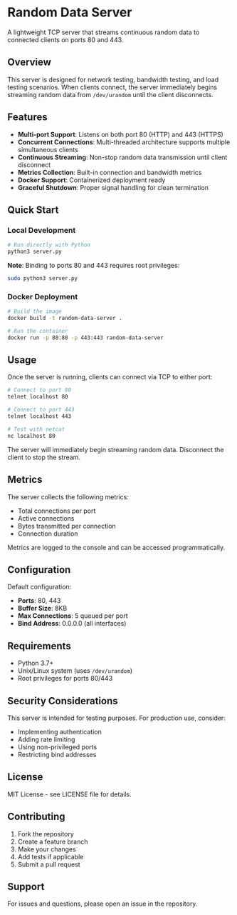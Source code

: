 # Random Data Server

A lightweight TCP server that streams continuous random data to connected clients on ports 80 and 443.

## Overview

This server is designed for network testing, bandwidth testing, and load testing scenarios. When clients connect, the server immediately begins streaming random data from `/dev/urandom` until the client disconnects.

## Features

- **Multi-port Support**: Listens on both port 80 (HTTP) and 443 (HTTPS)
- **Concurrent Connections**: Multi-threaded architecture supports multiple simultaneous clients
- **Continuous Streaming**: Non-stop random data transmission until client disconnect
- **Metrics Collection**: Built-in connection and bandwidth metrics
- **Docker Support**: Containerized deployment ready
- **Graceful Shutdown**: Proper signal handling for clean termination

## Quick Start

### Local Development

```bash
# Run directly with Python
python3 server.py
```

**Note**: Binding to ports 80 and 443 requires root privileges:
```bash
sudo python3 server.py
```

### Docker Deployment

```bash
# Build the image
docker build -t random-data-server .

# Run the container
docker run -p 80:80 -p 443:443 random-data-server
```

## Usage

Once the server is running, clients can connect via TCP to either port:

```bash
# Connect to port 80
telnet localhost 80

# Connect to port 443
telnet localhost 443

# Test with netcat
nc localhost 80
```

The server will immediately begin streaming random data. Disconnect the client to stop the stream.

## Metrics

The server collects the following metrics:
- Total connections per port
- Active connections
- Bytes transmitted per connection
- Connection duration

Metrics are logged to the console and can be accessed programmatically.

## Configuration

Default configuration:
- **Ports**: 80, 443
- **Buffer Size**: 8KB
- **Max Connections**: 5 queued per port
- **Bind Address**: 0.0.0.0 (all interfaces)

## Requirements

- Python 3.7+
- Unix/Linux system (uses `/dev/urandom`)
- Root privileges for ports 80/443

## Security Considerations

This server is intended for testing purposes. For production use, consider:
- Implementing authentication
- Adding rate limiting
- Using non-privileged ports
- Restricting bind addresses

## License

MIT License - see LICENSE file for details.

## Contributing

1. Fork the repository
2. Create a feature branch
3. Make your changes
4. Add tests if applicable
5. Submit a pull request

## Support

For issues and questions, please open an issue in the repository.
